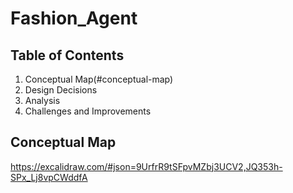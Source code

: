 # Fashion_Agent
## Table of Contents
1. Conceptual Map(#conceptual-map)
2. Design Decisions
3. Analysis
4. Challenges and Improvements

## Conceptual Map
https://excalidraw.com/#json=9UrfrR9tSFpvMZbj3UCV2,JQ353h-SPx_Lj8vpCWddfA
